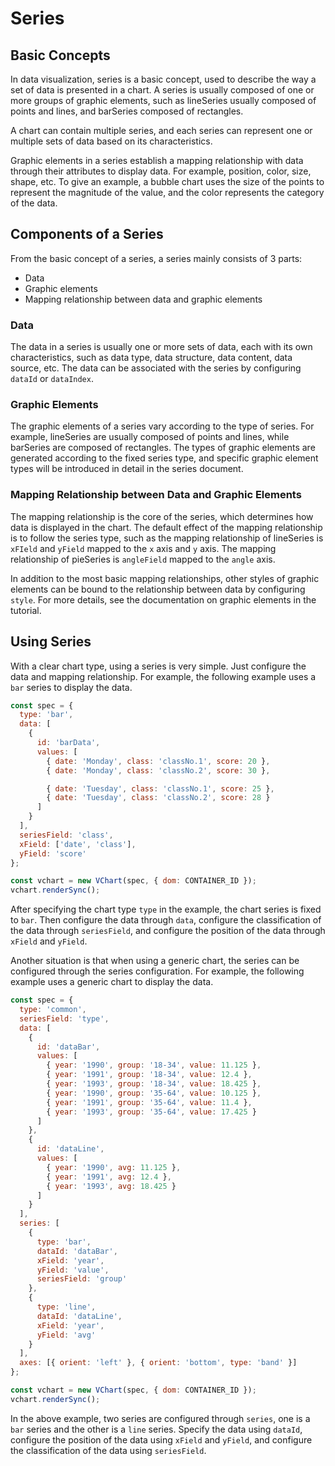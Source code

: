 # Series

## Basic Concepts

In data visualization, series is a basic concept, used to describe the way a set of data is presented in a chart. A series is usually composed of one or more groups of graphic elements, such as lineSeries usually composed of points and lines, and barSeries composed of rectangles.

A chart can contain multiple series, and each series can represent one or multiple sets of data based on its characteristics.

Graphic elements in a series establish a mapping relationship with data through their attributes to display data. For example, position, color, size, shape, etc. To give an example, a bubble chart uses the size of the points to represent the magnitude of the value, and the color represents the category of the data.

## Components of a Series

From the basic concept of a series, a series mainly consists of 3 parts:

- Data
- Graphic elements
- Mapping relationship between data and graphic elements

### Data

The data in a series is usually one or more sets of data, each with its own characteristics, such as data type, data structure, data content, data source, etc. The data can be associated with the series by configuring `dataId` or `dataIndex`.

### Graphic Elements

The graphic elements of a series vary according to the type of series. For example, lineSeries are usually composed of points and lines, while barSeries are composed of rectangles. The types of graphic elements are generated according to the fixed series type, and specific graphic element types will be introduced in detail in the series document.

### Mapping Relationship between Data and Graphic Elements

The mapping relationship is the core of the series, which determines how data is displayed in the chart. The default effect of the mapping relationship is to follow the series type, such as the mapping relationship of lineSeries is `xFIeld` and `yField` mapped to the `x` axis and `y` axis. The mapping relationship of pieSeries is `angleField` mapped to the `angle` axis.

In addition to the most basic mapping relationships, other styles of graphic elements can be bound to the relationship between data by configuring `style`. For more details, see the documentation on graphic elements in the tutorial.

## Using Series

With a clear chart type, using a series is very simple. Just configure the data and mapping relationship. For example, the following example uses a `bar` series to display the data.

```javascript livedemo
const spec = {
  type: 'bar',
  data: [
    {
      id: 'barData',
      values: [
        { date: 'Monday', class: 'classNo.1', score: 20 },
        { date: 'Monday', class: 'classNo.2', score: 30 },

        { date: 'Tuesday', class: 'classNo.1', score: 25 },
        { date: 'Tuesday', class: 'classNo.2', score: 28 }
      ]
    }
  ],
  seriesField: 'class',
  xField: ['date', 'class'],
  yField: 'score'
};

const vchart = new VChart(spec, { dom: CONTAINER_ID });
vchart.renderSync();
```

After specifying the chart type `type` in the example, the chart series is fixed to `bar`. Then configure the data through `data`, configure the classification of the data through `seriesField`, and configure the position of the data through `xField` and `yField`.

Another situation is that when using a generic chart, the series can be configured through the series configuration. For example, the following example uses a generic chart to display the data.

```javascript livedemo
const spec = {
  type: 'common',
  seriesField: 'type',
  data: [
    {
      id: 'dataBar',
      values: [
        { year: '1990', group: '18-34', value: 11.125 },
        { year: '1991', group: '18-34', value: 12.4 },
        { year: '1993', group: '18-34', value: 18.425 },
        { year: '1990', group: '35-64', value: 10.125 },
        { year: '1991', group: '35-64', value: 11.4 },
        { year: '1993', group: '35-64', value: 17.425 }
      ]
    },
    {
      id: 'dataLine',
      values: [
        { year: '1990', avg: 11.125 },
        { year: '1991', avg: 12.4 },
        { year: '1993', avg: 18.425 }
      ]
    }
  ],
  series: [
    {
      type: 'bar',
      dataId: 'dataBar',
      xField: 'year',
      yField: 'value',
      seriesField: 'group'
    },
    {
      type: 'line',
      dataId: 'dataLine',
      xField: 'year',
      yField: 'avg'
    }
  ],
  axes: [{ orient: 'left' }, { orient: 'bottom', type: 'band' }]
};

const vchart = new VChart(spec, { dom: CONTAINER_ID });
vchart.renderSync();
```

In the above example, two series are configured through `series`, one is a `bar` series and the other is a `line` series. Specify the data using `dataId`, configure the position of the data using `xField` and `yField`, and configure the classification of the data using `seriesField`.
